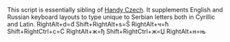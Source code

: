 This script is essentially sibling of [Handy Czech](https://github.com/yomvol/HandyCzech). It supplements English and Russian keyboard layouts to type unique to Serbian letters both in Cyrillic and Latin.
RightAlt+d=đ Shift+RightAlt+s=Š RightAlt+ч=ћ Shift+RightCtrl+с=Ć RightAlt+ж=ђ Shift+RightCtrl+ж=Џ RightAlt+н=њ
